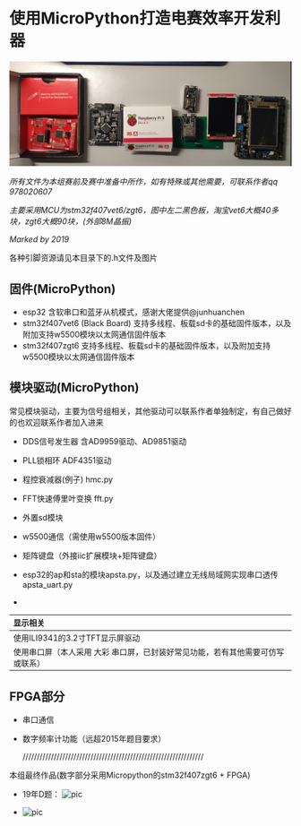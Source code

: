 # 使用MicroPython打造电赛效率开发利器



![pic](../.pic/TIM截图20190815154847.png)



*所有文件为本组赛前及赛中准备中所作，如有特殊或其他需要，可联系作者qq 978020607*

*主要采用MCU为stm32f407vet6/zgt6，图中左二黑色板，淘宝vet6大概40多块，zgt6大概90块，(外部8M晶振)*

*Marked by 2019*



各种引脚资源请见本目录下的.h文件及图片



## 固件(MicroPython)
- esp32 
 含软串口和蓝牙从机模式，感谢大佬提供@junhuanchen
- stm32f407vet6 (Black Board)
 支持多线程、板载sd卡的基础固件版本，以及附加支持w5500模块以太网通信固件版本
- stm32f407zgt6
支持多线程、板载sd卡的基础固件版本，以及附加支持w5500模块以太网通信固件版本

## 模块驱动(MicroPython)
常见模块驱动，主要为信号组相关，其他驱动可以联系作者单独制定，有自己做好的也欢迎联系作者加入进来
- DDS信号发生器
   含AD9959驱动、AD9851驱动

- PLL锁相环
   ADF4351驱动

- 程控衰减器(例子) hmc.py

- FFT快速傅里叶变换 fft.py

- 外置sd模块

- w5500通信（需使用w5500版本固件）

- 矩阵键盘（外接iic扩展模块+矩阵键盘）

- esp32的ap和sta的模块apsta.py，以及通过建立无线局域网实现串口透传apsta_uart.py

- 

   | 显示相关                                                     |
   | :----------------------------------------------------------- |
   | 使用ILI9341的3.2寸TFT显示屏驱动                              |
   | 使用串口屏（本人采用 大彩 串口屏，已封装好常见功能，若有其他需要可仿写或联系） |



  ## FPGA部分
- 串口通信

- 数字频率计功能（远超2015年题目要求）

  

  

  ////////////////////////////////////////////////////////////////

  

本组最终作品(数字部分采用Micropython的stm32f407zgt6 + FPGA)

- 19年D题：
  ![pic](../.pic/IMG_20190810_134416.jpg)





- ![pic](../.pic/IMG_20190810_134438.jpg)














